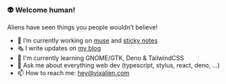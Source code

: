 ### 👽 Welcome human!

Aliens have seen things you people wouldn’t believe!

- 🔭 I’m currently working on [muse](https://github.com/vixalien/muse) and [sticky notes](https://github.com/vixalien/sticky)
- 🗞️ I write updates on [my blog](https://vixalien.com)
- 🍃 I'm currently learning GNOME/GTK, Deno & TailwindCSS
- 💬 Ask me about everything web dev (typescript, stylus, react, deno, ...)
- 📫 How to reach me: [hey@vixalien.com](mailto:hey@vixalien.com)
